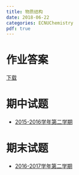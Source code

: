 ```yaml
---
title: 物质结构
date: 2018-06-22
categories: ECNUChemistry
pdf: true
---
```

# 作业答案

[下载](https://p4.cdn.img9.top/ipfs/QmVhvfkESkQajbL1NnvreuyJA88xia697apuk6FiaC9SwP?4.pdf)

# 期中试题

* [2015-2016学年第二学期](https://p0.cdn.img9.top/ipfs/QmauzgYDTjkmxK1HaaSwkTV2KbSvA7Z1zTgTCFspWbWCuB?0.pdf)

# 期末试题

* [2016-2017学年第二学期](https://p0.cdn.img9.top/ipfs/QmVB9TWSWdMR7wKehaj9gHcpzfG4ZZuHwbr1ZzhoVuWD2M?0.pdf)


